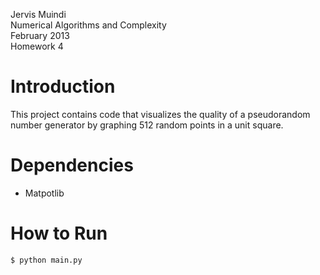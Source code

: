 Jervis Muindi   
Numerical Algorithms and Complexity    
February 2013  
Homework 4    

Introduction
============
This project contains code that visualizes the quality of a pseudorandom number generator by graphing 512 random points in a unit square. 


Dependencies
===========
* Matpotlib

How to Run
==========

`$ python main.py`

